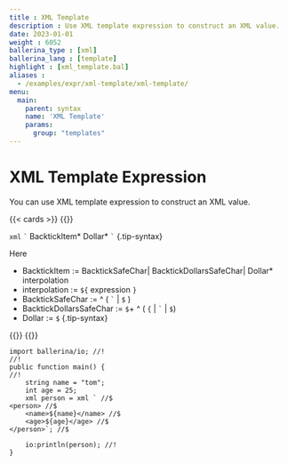 ```yaml
---
title : XML Template
description : Use XML template expression to construct an XML value. 
date: 2023-01-01
weight : 6052
ballerina_type : [xml]
ballerina_lang : [template]
highlight : [xml_template.bal]
aliases : 
  - /examples/expr/xml-template/xml-template/
menu:
  main:
    parent: syntax
    name: 'XML Template'
    params:
      group: "templates"
---
```


# XML Template Expression

You can use XML template expression to construct an XML value. 

{{< cards >}}
{{<card header="✍ Syntax" title="XML Template">}}

`xml` `` ` `` BacktickItem* Dollar* `` ` ``
{.tip-syntax}

Here

* BacktickItem := BacktickSafeChar| BacktickDollarsSafeChar| Dollar* interpolation
* interpolation := `${` expression `}`
* BacktickSafeChar := ^ ( `` ` `` | `$` )
* BacktickDollarsSafeChar :=  `$`+ ^ ( `{` | `` ` ``  | `$`)
* Dollar := `$`
{.tip-syntax}

{{</card>}}
{{</cards>}}

```ballerina {filename="xml_template.bal", lines="7-11" result="output", title="XML Template Expression Example" }
import ballerina/io; //!
//!
public function main() {
//!
    string name = "tom";
    int age = 25;
    xml person = xml ` //$
<person> //$
    <name>${name}</name> //$
    <age>${age}</age> //$
</person>`; //$

    io:println(person); //!
}
```